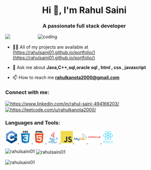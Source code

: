 <h1 align="center">Hi 👋, I'm Rahul Saini</h1>
<h3 align="center">A passionate full stack  developer</h3>
<img align="right" width="400" src="![image](https://github.com/user-attachments/assets/796cf652-7348-4931-bf89-8054a2c2eefc)
" alt="coding">

<p align="left"> <img src="https://www.bing.com/images/search?view=detailV2&ccid=kIacWWXj&id=C5A53D265E7BE46F168C53F1FA9466ED938A46A5&thid=OIP.kIacWWXjfYBFXqIXhIuCXQHaFj&mediaurl=https%3a%2f%2fcodebulletin.github.io%2fMyPortfolio%2fassets%2fgif%2fcoding.3272fa9c861c718b769a..gif&exph=600&expw=800&q=coder+gif&simid=607986723648122247&FORM=IRPRST&ck=4C0B6484DBBF2FBCA4E40038AC048493&selectedIndex=21&itb=0" /> </p>

- 👨‍💻 All of my projects are available at [https://rahulsaini01.github.io/portfolio/](https://rahulsaini01.github.io/portfolio/)

- 💬 Ask me about **Java,C++,sql,oracle sql , html , css , javascript**

- 📫 How to reach me **rahulkanota2000@gmail.com**

<h3 align="left">Connect with me:</h3>
<p align="left">
<a href="https://linkedin.com/in/https://www.linkedin.com/in/rahul-saini-494166203/" target="blank"><img align="center" src="https://raw.githubusercontent.com/rahuldkjain/github-profile-readme-generator/master/src/images/icons/Social/linked-in-alt.svg" alt="https://www.linkedin.com/in/rahul-saini-494166203/" height="30" width="40" /></a>
<a href="https://www.leetcode.com/https://leetcode.com/u/rahulkanota2000/" target="blank"><img align="center" src="https://raw.githubusercontent.com/rahuldkjain/github-profile-readme-generator/master/src/images/icons/Social/leet-code.svg" alt="https://leetcode.com/u/rahulkanota2000/" height="30" width="40" /></a>
</p>

<h3 align="left">Languages and Tools:</h3>
<p align="left"> <a href="https://www.w3schools.com/cpp/" target="_blank" rel="noreferrer"> <img src="https://raw.githubusercontent.com/devicons/devicon/master/icons/cplusplus/cplusplus-original.svg" alt="cplusplus" width="40" height="40"/> </a> <a href="https://www.w3schools.com/css/" target="_blank" rel="noreferrer"> <img src="https://raw.githubusercontent.com/devicons/devicon/master/icons/css3/css3-original-wordmark.svg" alt="css3" width="40" height="40"/> </a> <a href="https://www.w3.org/html/" target="_blank" rel="noreferrer"> <img src="https://raw.githubusercontent.com/devicons/devicon/master/icons/html5/html5-original-wordmark.svg" alt="html5" width="40" height="40"/> </a> <a href="https://www.java.com" target="_blank" rel="noreferrer"> <img src="https://raw.githubusercontent.com/devicons/devicon/master/icons/java/java-original.svg" alt="java" width="40" height="40"/> </a> <a href="https://developer.mozilla.org/en-US/docs/Web/JavaScript" target="_blank" rel="noreferrer"> <img src="https://raw.githubusercontent.com/devicons/devicon/master/icons/javascript/javascript-original.svg" alt="javascript" width="40" height="40"/> </a> <a href="https://www.mysql.com/" target="_blank" rel="noreferrer"> <img src="https://raw.githubusercontent.com/devicons/devicon/master/icons/mysql/mysql-original-wordmark.svg" alt="mysql" width="40" height="40"/> </a> <a href="https://www.oracle.com/" target="_blank" rel="noreferrer"> <img src="https://raw.githubusercontent.com/devicons/devicon/master/icons/oracle/oracle-original.svg" alt="oracle" width="40" height="40"/> </a> <a href="https://reactjs.org/" target="_blank" rel="noreferrer"> <img src="https://raw.githubusercontent.com/devicons/devicon/master/icons/react/react-original-wordmark.svg" alt="react" width="40" height="40"/> </a> </p>

<p><img align="left" src="https://github-readme-stats.vercel.app/api/top-langs?username=rahulsaini01&show_icons=true&locale=en&layout=compact" alt="rahulsaini01" /></p>

<p>&nbsp;<img align="center" src="https://github-readme-stats.vercel.app/api?username=rahulsaini01&show_icons=true&locale=en" alt="rahulsaini01" /></p>

<p><img align="center" src="https://github-readme-streak-stats.herokuapp.com/?user=rahulsaini01&" alt="rahulsaini01" /></p>
